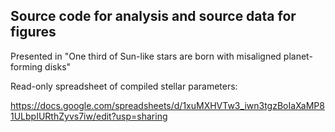 ## Source code for analysis and source data for figures

Presented in "One third of Sun-like stars are born with misaligned planet-forming disks"

Read-only spreadsheet of compiled stellar parameters:

https://docs.google.com/spreadsheets/d/1xuMXHVTw3_iwn3tgzBoIaXaMP81ULbpIURthZyvs7iw/edit?usp=sharing


